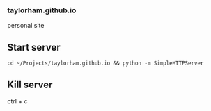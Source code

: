 ### taylorham.github.io

personal site


## Start server

```
cd ~/Projects/taylorham.github.io && python -m SimpleHTTPServer
```


## Kill server

ctrl + c